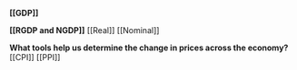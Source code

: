 **[[GDP]]**

**[[RGDP and NGDP]]** [[Real]] [[Nominal]]

**What tools help us determine the change in prices across the economy?**
[[CPI]]
[[PPI]]